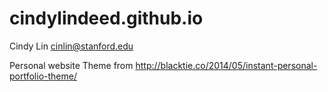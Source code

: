 # cindylindeed.github.io
Cindy Lin
cinlin@stanford.edu

Personal website
Theme from http://blacktie.co/2014/05/instant-personal-portfolio-theme/